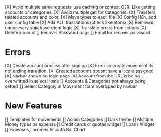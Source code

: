 [X] Avoid multiple same requests, use caching or context CSR. Like getting accounts or categories.
[X] Avoid multiple get for Categories.
[X] Transfers related accounts and color.
[X] Move types to each file
[X] Config I18n, add user config table
[X] Add ALL translations (check Skeletons)
[X] Removed unnecesary supabase client logic
[X] Translate errors from actions
[X] Delete account
[] Recover Password page
[] Email for recover password

# Errors

[X] Create account process after sign up
[X] Error on create movement its not ending transition.
[X] Created accounts doesnt have a locale assigned
[X] Navbar shown on login page
[X] Account from the URL is being overwritted in select Home
[] Accounts & Categories not always being setted.
[] Select Category in Movement form overlaped by navbar

# New Features

[] Templates for movements
[] Admin Categories
[] Dark theme
[] Multiple Money types on expense
[] Credit cards or quotas widget
[] Loans Widget
[] Expenses, incomes 6month Bar Chart
